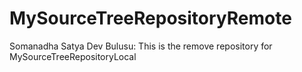 # MySourceTreeRepositoryRemote
Somanadha Satya Dev Bulusu: This is the remove repository for MySourceTreeRepositoryLocal
